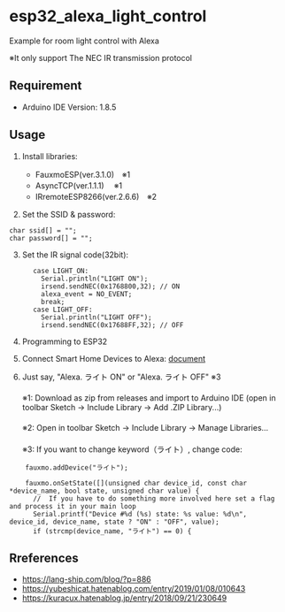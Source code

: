 # esp32_alexa_light_control

Example for room light control with Alexa

※It only support The NEC IR transmission protocol

## Requirement

- Arduino IDE Version: 1.8.5

## Usage

1. Install libraries:
   - FauxmoESP(ver.3.1.0)　※1
   - AsyncTCP(ver.1.1.1)　 ※1
   - IRremoteESP8266(ver.2.6.6)　※2  

1. Set the SSID & password: 
```
char ssid[] = "";
char password[] = "";
```

3. Set the IR signal code(32bit):
```
      case LIGHT_ON:
        Serial.println("LIGHT ON");
        irsend.sendNEC(0x1768800,32); // ON
        alexa_event = NO_EVENT;
        break;
      case LIGHT_OFF:
        Serial.println("LIGHT OFF");
        irsend.sendNEC(0x17688FF,32); // OFF
```

4. Programming to ESP32

1. Connect Smart Home Devices to Alexa: [document](https://www.amazon.com/gp/help/customer/display.html?nodeId=201749240)

1. Just say, "Alexa. ライト ON" or "Alexa. ライト OFF" ※3  
　  
※1: Download as zip from releases and import to Arduino IDE (open in toolbar Sketch -> Include Library -> Add .ZIP Library...)  
　  
※2: Open in toolbar Sketch -> Include Library -> Manage Libraries...  
　  
※3: If you want to change keyword（ライト）, change code:

```
    fauxmo.addDevice("ライト");
    
    fauxmo.onSetState([](unsigned char device_id, const char *device_name, bool state, unsigned char value) {
      //  If you have to do something more involved here set a flag and process it in your main loop
      Serial.printf("Device #%d (%s) state: %s value: %d\n", device_id, device_name, state ? "ON" : "OFF", value);
      if (strcmp(device_name, "ライト") == 0) {
```

## Rreferences
 - https://lang-ship.com/blog/?p=886
 - https://yubeshicat.hatenablog.com/entry/2019/01/08/010643
 - https://kuracux.hatenablog.jp/entry/2018/09/21/230649
 
